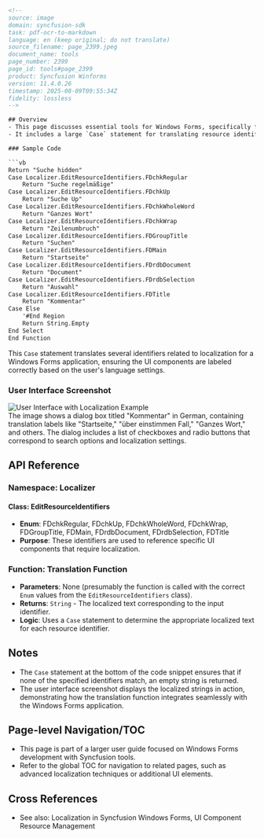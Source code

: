 ```html
<!--
source: image
domain: syncfusion-sdk
task: pdf-ocr-to-markdown
language: en (keep original; do not translate)
source_filename: page_2399.jpeg
document_name: tools
page_number: 2399
page_id: tools#page_2399
product: Syncfusion Winforms
version: 11.4.0.26
timestamp: 2025-08-09T09:55:34Z
fidelity: lossless
-->

## Overview
- This page discusses essential tools for Windows Forms, specifically focusing on a function that handles localization of UI elements.
- It includes a large `Case` statement for translating resource identifiers into localized strings for various UI components and labels.

### Sample Code

```vb
Return "Suche hidden" 
Case Localizer.EditResourceIdentifiers.FDchkRegular 
    Return "Suche regelmäßige" 
Case Localizer.EditResourceIdentifiers.FDchkUp 
    Return "Suche Up" 
Case Localizer.EditResourceIdentifiers.FDchkWholeWord 
    Return "Ganzes Wort" 
Case Localizer.EditResourceIdentifiers.FDchkWrap 
    Return "Zeilenumbruch" 
Case Localizer.EditResourceIdentifiers.FDGroupTitle 
    Return "Suchen" 
Case Localizer.EditResourceIdentifiers.FDMain 
    Return "Startseite" 
Case Localizer.EditResourceIdentifiers.FDrdbDocument 
    Return "Document" 
Case Localizer.EditResourceIdentifiers.FDrdbSelection 
    Return "Auswahl" 
Case Localizer.EditResourceIdentifiers.FDTitle 
    Return "Kommentar" 
Case Else 
    '#End Region 
    Return String.Empty 
End Select 
End Function
```

This `Case` statement translates several identifiers related to localization for a Windows Forms application, ensuring the UI components are labeled correctly based on the user's language settings.

### User Interface Screenshot

![User Interface with Localization Example](https://example.com/image_link)  
The image shows a dialog box titled "Kommentar" in German, containing translation labels like "Startseite," "über einstimmen Fall," "Ganzes Wort," and others. The dialog includes a list of checkboxes and radio buttons that correspond to search options and localization settings.

## API Reference

### Namespace: Localizer

#### Class: EditResourceIdentifiers
- **Enum**: FDchkRegular, FDchkUp, FDchkWholeWord, FDchkWrap, FDGroupTitle, FDMain, FDrdbDocument, FDrdbSelection, FDTitle
- **Purpose**: These identifiers are used to reference specific UI components that require localization.

### Function: Translation Function
- **Parameters**: None (presumably the function is called with the correct `Enum` values from the `EditResourceIdentifiers` class).
- **Returns**: `String` - The localized text corresponding to the input identifier.
- **Logic**: Uses a `Case` statement to determine the appropriate localized text for each resource identifier.

## Notes
- The `Case` statement at the bottom of the code snippet ensures that if none of the specified identifiers match, an empty string is returned.
- The user interface screenshot displays the localized strings in action, demonstrating how the translation function integrates seamlessly with the Windows Forms application.

## Page-level Navigation/TOC
- This page is part of a larger user guide focused on Windows Forms development with Syncfusion tools.
- Refer to the global TOC for navigation to related pages, such as advanced localization techniques or additional UI elements.

## Cross References
- See also: Localization in Syncfusion Windows Forms, UI Component Resource Management

<!-- tags: Syncfusion, Windows Forms, Localization, UI Components, Enumerations, Case Statement keywords: Essential Tools, Windows Forms, User Interface, Localization, Localizer -->
```